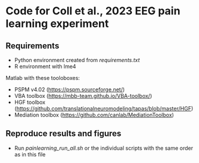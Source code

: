 # Code for Coll et al., 2023 EEG pain learning experiment


## Requirements
* Python environment created from *requirements.txt*
* R environment with lme4

Matlab with these tooloboxes:
* PSPM v4.02 (https://pspm.sourceforge.net/)
* VBA toolbox (https://mbb-team.github.io/VBA-toolbox/)
* HGF toolbox (https://github.com/translationalneuromodeling/tapas/blob/master/HGF)
* Mediation toolbox (https://github.com/canlab/MediationToolbox)


## Reproduce results and figures
* Run *painlearning_run_all.sh* or the individual scripts with the same order as in this file
